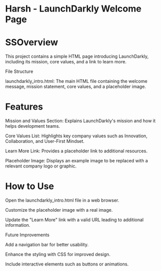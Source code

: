  # Harsh - LaunchDarkly Welcome Page

# SSOverview

This project contains a simple HTML page introducing LaunchDarkly, including its mission, core values, and a link to learn more.

File Structure

launchdarkly_intro.html: The main HTML file containing the welcome message, mission statement, core values, and a placeholder image.

 # Features

Mission and Values Section: Explains LaunchDarkly's mission and how it helps development teams.

Core Values List: Highlights key company values such as Innovation, Collaboration, and User-First Mindset.

Learn More Link: Provides a placeholder link to additional resources.

Placeholder Image: Displays an example image to be replaced with a relevant company logo or graphic.

# How to Use

Open the launchdarkly_intro.html file in a web browser.

Customize the placeholder image with a real image.

Update the "Learn More" link with a valid URL leading to additional information.

Future Improvements

Add a navigation bar for better usability.

Enhance the styling with CSS for improved design.

Include interactive elements such as buttons or animations.